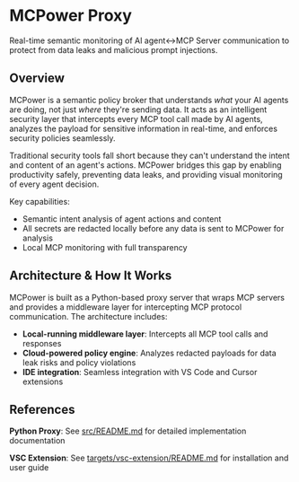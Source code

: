 # MCPower Proxy

Real-time semantic monitoring of AI agent<->MCP Server communication to protect from data leaks and malicious prompt injections.

## Overview

MCPower is a semantic policy broker that understands *what* your AI agents are doing, not just *where* they're sending data. It acts as an intelligent security layer that intercepts every MCP tool call made by AI agents, analyzes the payload for sensitive information in real-time, and enforces security policies seamlessly.

Traditional security tools fall short because they can't understand the intent and content of an agent's actions. MCPower bridges this gap by enabling productivity safely, preventing data leaks, and providing visual monitoring of every agent decision.

Key capabilities:
- Semantic intent analysis of agent actions and content
- All secrets are redacted locally before any data is sent to MCPower for analysis
- Local MCP monitoring with full transparency

## Architecture & How It Works

MCPower is built as a Python-based proxy server that wraps MCP servers and provides a middleware layer for intercepting MCP protocol communication. The architecture includes:

- **Local-running middleware layer**: Intercepts all MCP tool calls and responses
- **Cloud-powered policy engine**: Analyzes redacted payloads for data leak risks and policy violations
- **IDE integration**: Seamless integration with VS Code and Cursor extensions

## References

**Python Proxy**: See [src/README.md](src/README.md) for detailed implementation documentation

**VSC Extension**: See [targets/vsc-extension/README.md](targets/vsc-extension/README.md) for installation and user guide

<!-- mcp-name: io.github.ai-mcpower/mcpower-proxy -->